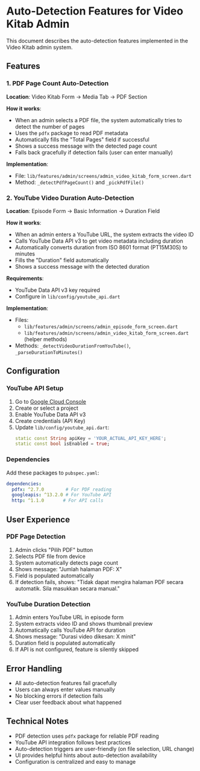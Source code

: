 # Auto-Detection Features for Video Kitab Admin

This document describes the auto-detection features implemented in the Video Kitab admin system.

## Features

### 1. PDF Page Count Auto-Detection

**Location**: Video Kitab Form → Media Tab → PDF Section

**How it works**:
- When an admin selects a PDF file, the system automatically tries to detect the number of pages
- Uses the `pdfx` package to read PDF metadata
- Automatically fills the "Total Pages" field if successful
- Shows a success message with the detected page count
- Falls back gracefully if detection fails (user can enter manually)

**Implementation**: 
- File: `lib/features/admin/screens/admin_video_kitab_form_screen.dart`
- Method: `_detectPdfPageCount()` and `_pickPdfFile()`

### 2. YouTube Video Duration Auto-Detection

**Location**: Episode Form → Basic Information → Duration Field

**How it works**:
- When an admin enters a YouTube URL, the system extracts the video ID
- Calls YouTube Data API v3 to get video metadata including duration
- Automatically converts duration from ISO 8601 format (PT15M30S) to minutes
- Fills the "Duration" field automatically
- Shows a success message with the detected duration

**Requirements**:
- YouTube Data API v3 key required
- Configure in `lib/config/youtube_api.dart`

**Implementation**:
- Files: 
  - `lib/features/admin/screens/admin_episode_form_screen.dart`
  - `lib/features/admin/screens/admin_video_kitab_form_screen.dart` (helper methods)
- Methods: `_detectVideoDurationFromYouTube()`, `_parseDurationToMinutes()`

## Configuration

### YouTube API Setup

1. Go to [Google Cloud Console](https://console.cloud.google.com/)
2. Create or select a project
3. Enable YouTube Data API v3
4. Create credentials (API Key)
5. Update `lib/config/youtube_api.dart`:
   ```dart
   static const String apiKey = 'YOUR_ACTUAL_API_KEY_HERE';
   static const bool isEnabled = true;
   ```

### Dependencies

Add these packages to `pubspec.yaml`:
```yaml
dependencies:
  pdfx: ^2.7.0        # For PDF reading
  googleapis: ^13.2.0 # For YouTube API
  http: ^1.1.0       # For API calls
```

## User Experience

### PDF Page Detection
1. Admin clicks "Pilih PDF" button
2. Selects PDF file from device
3. System automatically detects page count
4. Shows message: "Jumlah halaman PDF: X"
5. Field is populated automatically
6. If detection fails, shows: "Tidak dapat mengira halaman PDF secara automatik. Sila masukkan secara manual."

### YouTube Duration Detection
1. Admin enters YouTube URL in episode form
2. System extracts video ID and shows thumbnail preview
3. Automatically calls YouTube API for duration
4. Shows message: "Durasi video dikesan: X minit"
5. Duration field is populated automatically
6. If API is not configured, feature is silently skipped

## Error Handling

- All auto-detection features fail gracefully
- Users can always enter values manually
- No blocking errors if detection fails
- Clear user feedback about what happened

## Technical Notes

- PDF detection uses `pdfx` package for reliable PDF reading
- YouTube API integration follows best practices
- Auto-detection triggers are user-friendly (on file selection, URL change)
- UI provides helpful hints about auto-detection availability
- Configuration is centralized and easy to manage
